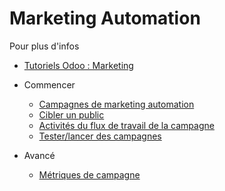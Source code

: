# Marketing Automation

Pour plus d'infos

  * [Tutoriels Odoo : Marketing](https://www.odoo.com/slides/marketing-27)

  * Commencer
    * [Campagnes de marketing automation](marketing_automation/getting_started/first_campaign.html)
    * [Cibler un public](marketing_automation/getting_started/target_audience.html)
    * [Activités du flux de travail de la campagne](marketing_automation/getting_started/workflow_activities.html)
    * [Tester/lancer des campagnes](marketing_automation/getting_started/testing_running.html)
  * Avancé
    * [Métriques de campagne](marketing_automation/advanced/understanding_metrics.html)

